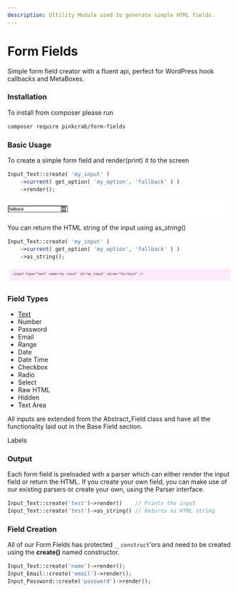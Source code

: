 ```yaml
---
description: Ultility Module used to generate simple HTML fields.
---
```


# Form Fields

Simple form field creator with a fluent api, perfect for WordPress hook callbacks and MetaBoxes.

### Installation

To install from composer please run

```bash
composer require pinkcrab/form-fields
```

### Basic Usage

To create a simple form field and render\(print\) it to the screen

```php
Input_Text::create( 'my_input' )
    ->current( get_option( 'my_option', 'fallback' ) )
    ->render();
```

![](../../.gitbook/assets/simple_input.png)

You can return the HTML string of the input using as\__string_\(\)

```php
Input_Text::create( 'my_input' )
    ->current( get_option( 'my_option', 'fallback' ) )
    ->as_string();
```

![](../../.gitbook/assets/simple_input_html.png)

### Field Types

* [Text](https://glynn-quelch.gitbook.io/pinkcrab/modules/modules/form-fields/input_text)
* Number
* Password
* Email
* Range
* Date
* Date Time
* Checkbox
* Radio
* Select
* Raw HTML
* Hidden
* Text Area

All inputs are extended from the Abstract\_Field class and have all the functionality laid out in the Base Field section.

Labels

### Output

Each form field is preloaded with a parser which can either render the input field or return the HTML. If you create your own field, you can make use of our existing parsers or create your own, using the Parser interface.

```php
Input_Text::create('test')->render()    // Prints the input
Input_Text::create('test')->as_string() // Returns as HTML string.
```

### Field Creation

All of our Form Fields has protected `__construct`'ors and need to be created using the **create\(\)** named constructor.

```php
Input_Text::create('name')->render();
Input_Email::create('email')->render();
Input_Password::create('password')->render();
```








